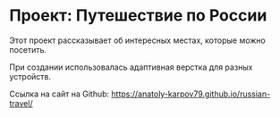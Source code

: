 # Проект: Путешествие по России

Этот проект рассказывает об интересных местах, которые можно посетить.

При создании использовалась адаптивная верстка для разных устройств.

Ссылка на сайт на Github: https://anatoly-karpov79.github.io/russian-travel/
